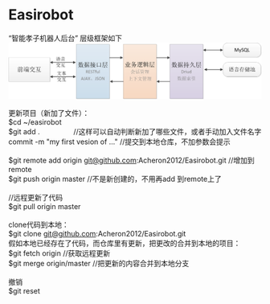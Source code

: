 # Easirobot
“智能孝子机器人后台”
层级框架如下<br />
![Image text](https://raw.githubusercontent.com/Acheron2012/Easirobot/master/img-folder/Hierarchical.png)

更新项目（新加了文件）：<br />
$cd ~/easirobot<br />
$git add .                  //这样可以自动判断新加了哪些文件，或者手动加入文件名字<br />
commit -m "my first vesion of ..."              //提交到本地仓库，不加参数会提示<br />                 
$git remote add origin git@github.com:Acheron2012/Easirobot.git        //增加到remote<br />
$git push origin master    //不是新创建的，不用再add 到remote上了<br />
<br />
//远程更新了代码<br />
$git pull origin master<br />
<br />
clone代码到本地：<br />
$git clone  git@github.com:Acheron2012/Easirobot.git<br />
假如本地已经存在了代码，而仓库里有更新，把更改的合并到本地的项目：<br />
$git fetch origin    //获取远程更新<br />
$git merge origin/master //把更新的内容合并到本地分支<br />
<br />
撤销<br />
$git reset<br />
